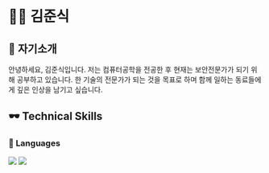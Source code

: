 # 👨‍💻 김준식
## 🫵 자기소개
안녕하세요, 김준식입니다. 저는 컴퓨터공학을 전공한 후 현재는 보안전문가가 되기 위해 공부하고 있습니다. 한 기술의 전문가가 되는 것을 목표로 하며 함께 일하는 동료들에게 깊은 인상을 남기고 싶습니다.

## 🕶 ️Technical Skills

### 📒 Languages
<img src="https://img.shields.io/badge/Python-3776AB?style=flat&logo=python&logoColor=white"/> <img src="https://img.shields.io/badge/JavaScript-F7DF1E?style=flat&logo=javascript&logoColor=white"/>
